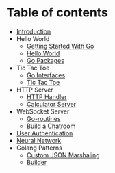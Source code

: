 # Table of contents
* [Introduction](README.md)
* Hello World
    * [Getting Started With Go](./gobasics/getting-started-with-go.md)
    * [Hello World](./helloworld/README.md)
    * [Go Packages](./gobasics/go-packages.md)
* Tic Tac Toe
    * [Go Interfaces](./gobasics/go-interfaces.md)
    * [Tic Tac Toe](./tictactoe/README.md)
* HTTP Server
    * [HTTP Handler](./gobasics/http-handler.md)
    * [Calculator Server](./calculator/README.md)
* WebSocket Server
    * [Go-routines](./gobasics/go-routines.md)
    * [Build a Chatroom](./chatroom/README.md)
* [User Authentication](./auth/README.md)
* [Neural Network](./neuralnet/README.md)
* Golang Patterns
    * [Custom JSON Marshaling](./gopatterns/custom-json-marshaling.md)
    * [Builder](./gopatterns/builder.md)



